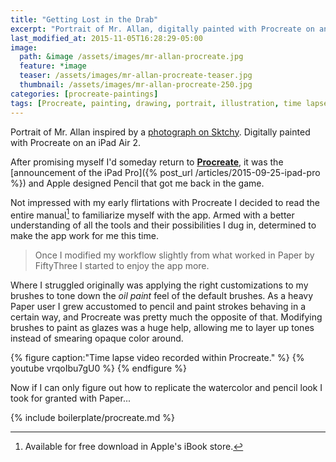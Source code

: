```yaml
---
title: "Getting Lost in the Drab"
excerpt: "Portrait of Mr. Allan, digitally painted with Procreate on an iPad."
last_modified_at: 2015-11-05T16:28:29-05:00
image: 
  path: &image /assets/images/mr-allan-procreate.jpg
  feature: *image
  teaser: /assets/images/mr-allan-procreate-teaser.jpg
  thumbnail: /assets/images/mr-allan-procreate-250.jpg
categories: [procreate-paintings]
tags: [Procreate, painting, drawing, portrait, illustration, time lapse, Sktchy]
---
```


Portrait of Mr. Allan inspired by a [photograph on Sktchy](http://sktchy.com/OgixZC ). Digitally painted with Procreate on an iPad Air 2. 

After promising myself I'd someday return to [**Procreate**](http://procreate.si/), it was the [announcement of the iPad Pro]({% post_url /articles/2015-09-25-ipad-pro %}) and Apple designed Pencil that got me back in the game. 

Not impressed with my early flirtations with Procreate I decided to read the entire manual[^manual] to familiarize myself with the app. Armed with a better understanding of all the tools and their possibilities I dug in, determined to make the app work for me this time.

[^manual]: Available for free download in Apple's iBook store.

<blockquote>
  <p>Once I modified my workflow slightly from what worked in Paper by FiftyThree I started to enjoy the app more.</p>
</blockquote>

Where I struggled originally was applying the right customizations to my brushes to tone down the *oil paint* feel of the default brushes. As a heavy Paper user I grew accustomed to pencil and paint strokes behaving in a certain way, and Procreate was pretty much the opposite of that. Modifying brushes to paint as glazes was a huge help, allowing me to layer up tones instead of smearing opaque color around.

{% figure caption:"Time lapse video recorded within Procreate." %}
{% youtube vrqoIbu7gU0 %}
{% endfigure %}

Now if I can only figure out how to replicate the watercolor and pencil look I took for granted with Paper...

{% include boilerplate/procreate.md %}
